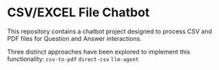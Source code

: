 # CSV/EXCEL File Chatbot 

This repository contains a chatbot project designed to process CSV and PDF files for Question and Answer interactions. 

Three distinct approaches have been explored to implement this functionality: `csv-to-pdf` `direct-csv` `llm-agent`


